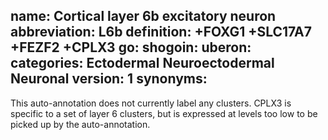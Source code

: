 name: Cortical layer 6b excitatory neuron
abbreviation: L6b
definition: +FOXG1 +SLC17A7 +FEZF2 +CPLX3
go:
shogoin: 
uberon: 
categories: Ectodermal Neuroectodermal Neuronal
version: 1
synonyms:
---

This auto-annotation does not currently label any clusters. CPLX3 is specific to a set of layer 6 clusters, but is expressed at levels too low to be picked up by the auto-annotation.